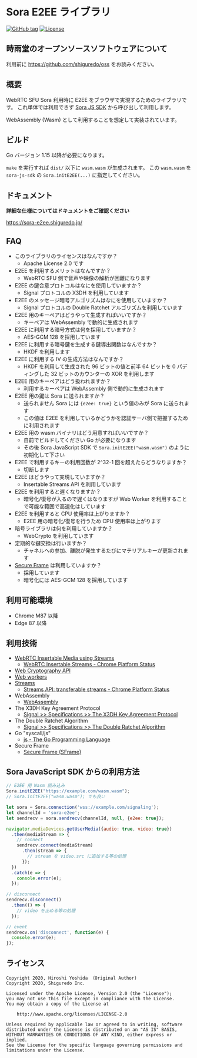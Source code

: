 # Sora E2EE ライブラリ

[![GitHub tag](https://img.shields.io/github/tag/shiguredo/sora-e2ee.svg)](https://github.com/shiguredo/sora-e2ee)
[![License](https://img.shields.io/badge/License-Apache%202.0-blue.svg)](https://opensource.org/licenses/Apache-2.0)

## 時雨堂のオープンソースソフトウェアについて

利用前に https://github.com/shiguredo/oss をお読みください。

## 概要

WebRTC SFU Sora 利用時に E2EE をブラウザで実現するためのライブラリです。
これ単体では利用できず [Sora JS SDK](https://github.com/shiguredo/sora-js-sdk) から呼び出して利用します。

WebAssembly (Wasm) として利用することを想定して実装されています。

## ビルド

Go バージョン 1.15 以降が必要になります。

`make` を実行すれば `dist/` 以下に `wasm.wasm` が生成されます。
この `wasm.wasm` を `sora-js-sdk` の `Sora.initE2EE(...)` に指定してください。

## ドキュメント

**詳細な仕様についてはドキュメントをご確認ください**

https://sora-e2ee.shiguredo.jp/

## FAQ

- このライブラリのライセンスはなんですか？
    - Apache License 2.0 です
- E2EE を利用するメリットはなんですか？
    - WebRTC SFU 側で音声や映像の解析が困難になります
- E2EE の鍵合意プロトコルはなにを使用していますか？
    - Signal プロトコルの X3DH を利用しています
- E2EE のメッセージ暗号アルゴリズムはなにを使用していますか？
    - Signal プロトコルの Double Ratchet アルゴリズムを利用しています
- E2EE 用のキーペアはどうやって生成すればいいですか？
    - キーペアは WebAssembly で動的に生成されます
- E2EE に利用する暗号方式は何を採用していますか？
    - AES-GCM 128 を採用しています
- E2EE に利用する暗号鍵を生成する鍵導出関数はなんですか？
    - HKDF を利用します
- E2EE に利用する IV の生成方法はなんですか？
    - HKDF を利用して生成された 96 ビットの値と前半 64 ビットを 0 パディングした 32 ビットのカウンターの XOR を利用します
- E2EE 用のキーペアはどう扱われますか？
    - 利用するキーペアは WebAssembly 側で動的に生成されます
- E2EE 用の鍵は Sora に送られますか？
    - 送られません Sora には `{e2ee: true}` という値のみが Sora に送られます
    - この値は E2EE を利用しているかどうかを認証サーバ側で把握するために利用されます
- E2EE 用の wasm バイナリはどう用意すればいいですか？
    - 自前でビルドしてください Go が必要になります
    - その後 Sora JavaScript SDK で `Sora.initE2EE("wasm.wasm")` のように初期化して下さい
- E2EE で利用するキーの利用回数が 2^32-1 回を超えたらどうなりますか？
    - 切断します
- E2EE はどうやって実現していますか？
    - Insertable Streams API を利用しています
- E2EE を利用すると遅くなりますか？
    - 暗号化/復号が入るので遅くはなりますが Web Worker を利用することで可能な範囲で高速化はしています
- E2EE を利用すると CPU 使用率は上がりますか？
    - E2EE 用の暗号化/復号を行うため CPU 使用率は上がります
- 暗号ライブラリは何を利用していますか？
    - WebCrypto を利用しています
- 定期的な鍵交換は行いますか？
    - チャネルへの参加、離脱が発生するたびにマテリアルキーが更新されます
- [Secure Frame](https://tools.ietf.org/html/draft-omara-sframe-00) は利用していますか？
    - 採用しています
    - 暗号化には AES-GCM 128 を採用しています

## 利用可能環境

- Chrome M87 以降
- Edge 87 以降

## 利用技術

- [WebRTC Insertable Media using Streams](https://w3c.github.io/webrtc-insertable-streams/)
    - [WebRTC Insertable Streams \- Chrome Platform Status](https://www.chromestatus.com/feature/6321945865879552)
- [Web Cryptography API](https://w3c.github.io/webcrypto/)
- [Web workers](https://html.spec.whatwg.org/multipage/workers.html#workers)
- [Streams](https://streams.spec.whatwg.org/)
    - [Streams API: transferable streams \- Chrome Platform Status](https://www.chromestatus.com/feature/5298733486964736)
- WebAssembly
    - [WebAssembly](https://webassembly.org/)
- The X3DH Key Agreement Protocol
    - [Signal >> Specifications >> The X3DH Key Agreement Protocol](https://signal.org/docs/specifications/x3dh/)
- The Double Ratchet Algorithm
    - [Signal >> Specifications >> The Double Ratchet Algorithm](https://signal.org/docs/specifications/doubleratchet/)
- Go "syscall/js"
    - [js \- The Go Programming Language](https://golang.org/pkg/syscall/js/)
- Secure Frame
    - [Secure Frame \(SFrame\)](https://tools.ietf.org/html/draft-omara-sframe-00)

## Sora JavaScript SDK からの利用方法

```javascript
// E2EE 用 Wasm 読み込み
Sora.initE2EE("https://example.com/wasm.wasm");
// Sora.initE2EE("wasm.wasm"); でも良い

let sora = Sora.connection('wss://example.com/signaling');
let channelId = 'sora-e2ee';
let sendrecv = sora.sendrecv(channelId, null, {e2ee: true});

navigator.mediaDevices.getUserMedia({audio: true, video: true})
  .then(mediaStream => {
    // connect
    sendrecv.connect(mediaStream)
      .then(stream => {
        // stream を video.src に追加する等の処理
      });
  })
  .catch(e => {
    console.error(e);
  });

// disconnect
sendrecv.disconnect()
  .then(() => {
    // video を止める等の処理
  });

// event
sendrecv.on('disconnect', function(e) {
  console.error(e);
});
```

## ライセンス

```
Copyright 2020, Hiroshi Yoshida （Original Author)
Copyright 2020, Shiguredo Inc.

Licensed under the Apache License, Version 2.0 (the "License");
you may not use this file except in compliance with the License.
You may obtain a copy of the License at

    http://www.apache.org/licenses/LICENSE-2.0

Unless required by applicable law or agreed to in writing, software
distributed under the License is distributed on an "AS IS" BASIS,
WITHOUT WARRANTIES OR CONDITIONS OF ANY KIND, either express or implied.
See the License for the specific language governing permissions and
limitations under the License.
```
